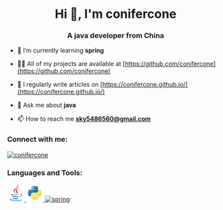 <h1 align="center">Hi 👋, I'm conifercone</h1>
<h3 align="center">A java developer from China</h3>

- 🌱 I’m currently learning **spring**

- 👨‍💻 All of my projects are available at [https://github.com/conifercone](https://github.com/conifercone)

- 📝 I regularly write articles on [https://conifercone.github.io/](https://conifercone.github.io/)

- 💬 Ask me about **java**

- 📫 How to reach me **sky5486560@gmail.com**

<h3 align="left">Connect with me:</h3>
<p align="left">
<a href="https://twitter.com/conifercone" target="blank"><img align="center" src="https://raw.githubusercontent.com/rahuldkjain/github-profile-readme-generator/master/src/images/icons/Social/twitter.svg" alt="conifercone" height="30" width="40" /></a>
</p>

<h3 align="left">Languages and Tools:</h3>
<p align="left"> <a href="https://www.java.com" target="_blank"> <img src="https://raw.githubusercontent.com/devicons/devicon/master/icons/java/java-original.svg" alt="java" width="40" height="40"/> </a> <a href="https://www.python.org" target="_blank"> <img src="https://raw.githubusercontent.com/devicons/devicon/master/icons/python/python-original.svg" alt="python" width="40" height="40"/> </a> <a href="https://spring.io/" target="_blank"> <img src="https://www.vectorlogo.zone/logos/springio/springio-icon.svg" alt="spring" width="40" height="40"/> </a> </p>
